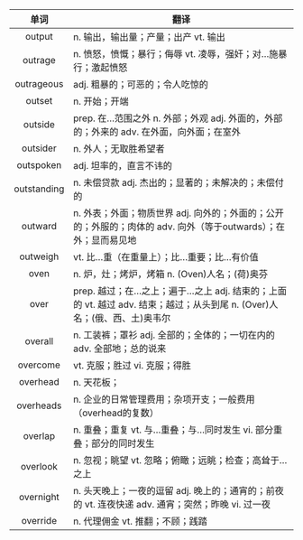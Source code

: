 |单词|翻译  |
|:--:|--| 
|	output  		|		n. 输出，输出量；产量；出产 vt. 输出	|		
|	outrage  		|		n. 愤怒，愤慨；暴行；侮辱 vt. 凌辱，强奸；对…施暴行；激起愤怒	|		
|	outrageous  		|		adj. 粗暴的；可恶的；令人吃惊的	|		
|	outset  		|		n. 开始；开端	|		
|	outside  		|		prep. 在…范围之外 n. 外部；外观 adj. 外面的，外部的；外来的 adv. 在外面，向外面；在室外	|		
|	outsider  		|		n. 外人；无取胜希望者	|		
|	outspoken  		|		adj. 坦率的，直言不讳的	|		
|	outstanding  		|		n. 未偿贷款 adj. 杰出的；显著的；未解决的；未偿付的	|		
|	outward  		|		n. 外表；外面；物质世界 adj. 向外的；外面的；公开的；外服的；肉体的 adv. 向外（等于outwards）；在外；显而易见地	|		
|	outweigh  		|		vt. 比…重（在重量上）；比…重要；比…有价值	|		
|	oven  		|		n. 炉，灶；烤炉，烤箱 n. (Oven)人名；(荷)奥芬	|		
|	over  		|		prep. 越过；在…之上；遍于…之上 adj. 结束的；上面的 vt. 越过 adv. 结束；越过；从头到尾 n. (Over)人名；(俄、西、土)奥韦尔	|		
|	overall  		|		n. 工装裤；罩衫 adj. 全部的；全体的；一切在内的 adv. 全部地；总的说来	|		
|	overcome  		|		vt. 克服；胜过 vi. 克服；得胜	|		
|	overhead  		|		n. 天花板；	|		
|	overheads  		|		n. 企业的日常管理费用；杂项开支；一般费用（overhead的复数）	|		
|	overlap  		|		n. 重叠；重复 vt. 与…重叠；与…同时发生 vi. 部分重叠；部分的同时发生	|		
|	overlook  		|		n. 忽视；眺望 vt. 忽略；俯瞰；远眺；检查；高耸于…之上	|		
|	overnight  		|		n. 头天晚上；一夜的逗留 adj. 晚上的；通宵的；前夜的 vt. 连夜快递 adv. 通宵；突然；昨晚 vi. 过一夜	|		
|	override  		|		n. 代理佣金 vt. 推翻；不顾；践踏	|		
